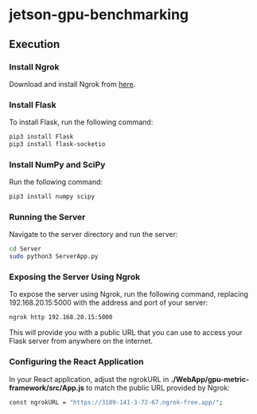 # jetson-gpu-benchmarking

## Execution

### Install Ngrok

Download and install Ngrok from [here](https://ngrok.com/download).

### Install Flask

To install Flask, run the following command:

```bash
pip3 install Flask
pip3 install flask-socketio

```

### Install NumPy and SciPy

Run the following command:

```bash
pip3 install numpy scipy
```

### Running the Server

Navigate to the server directory and run the server:

```bash
cd Server
sudo python3 ServerApp.py
```

### Exposing the Server Using Ngrok
To expose the server using Ngrok, run the following command, replacing 192.168.20.15:5000 with the address and port of your server:

```bash
ngrok http 192.168.20.15:5000
```
This will provide you with a public URL that you can use to access your Flask server from anywhere on the internet.

### Configuring the React Application
In your React application, adjust the ngrokURL in **./WebApp/gpu-metric-framework/src/App.js** to match the public URL provided by Ngrok:

```bash
const ngrokURL = "https://3109-141-3-72-67.ngrok-free.app/";
```
